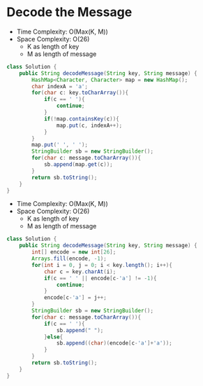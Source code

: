 # Decode the Message

- Time Complexity: O(Max(K, M))
- Space Complexity: O(26)
  - K as length of key
  - M as length of message

```java
class Solution {
    public String decodeMessage(String key, String message) {
        HashMap<Character, Character> map = new HashMap();
        char indexA = 'a';
        for(char c: key.toCharArray()){
            if(c == ' '){
                continue;
            }
            if(!map.containsKey(c)){
                map.put(c, indexA++);
            }
        }
        map.put(' ', ' ');
        StringBuilder sb = new StringBuilder();
        for(char c: message.toCharArray()){
            sb.append(map.get(c));
        }
        return sb.toString();
    }
}
```

- Time Complexity: O(Max(K, M))
- Space Complexity: O(26)
  - K as length of key
  - M as length of message

```java
class Solution {
    public String decodeMessage(String key, String message) {
        int[] encode = new int[26];
        Arrays.fill(encode, -1);
        for(int i = 0, j = 0; i < key.length(); i++){
            char c = key.charAt(i);
            if(c == ' ' || encode[c-'a'] != -1){
                continue;
            }
            encode[c-'a'] = j++;
        }
        StringBuilder sb = new StringBuilder();
        for(char c: message.toCharArray()){
            if(c == ' '){
                sb.append(" ");
            }else{
                sb.append((char)(encode[c-'a']+'a'));
            }
        }
        return sb.toString();
    }
}
```
